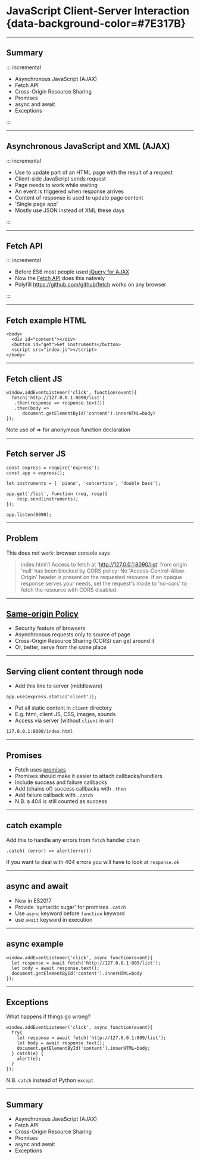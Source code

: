 # JavaScript Client-Server Interaction {data-background-color=#7E317B}

---

## Summary

::: incremental

- Asynchronous JavaScript (AJAX)
- Fetch API
- Cross-Origin Resource Sharing
- Promises
- async and await
- Exceptions

:::

---

## Asynchronous JavaScript and XML (AJAX)

::: incremental

- Use to update part of an HTML page with the result of a request
- Client-side JavaScript sends request
- Page needs to work while waiting
- An event is triggered when response arrives
- Content of response is used to update page content
- 'Single page app'
- Mostly use JSON instead of XML these days

:::

---

## Fetch API

::: incremental

- Before ES6 most people used [jQuery for AJAX](http://api.jquery.com/category/ajax/)
- Now the [Fetch API](https://developer.mozilla.org/en-US/docs/Web/API/Fetch_API) does this natively
- Polyfill https://github.com/github/fetch works on any browser

:::

---

## Fetch example HTML

```
<body>
  <div id="content"></div>
  <button id="get">Get instruments</button>
  <script src="index.js"></script>
</body>
```

---

## Fetch client JS

```
window.addEventListener('click', function(event){
  fetch('http://127.0.0.1:8090/list')
   .then(response => response.text())
   .then(body =>
      document.getElementById('content').innerHTML=body)
});

```
Note use of => for anonymous function declaration

---

## Fetch server JS
```
const express = require('express');
const app = express();

let instruments = [ 'piano', 'concertina', 'double bass'];

app.get('/list', function (req, resp){
    resp.send(instruments);
});

app.listen(8090);

```

---

## Problem

This does not work: browser console says


> index.html:1 Access to fetch at 'http://127.0.0.1:8090/list' from
> origin 'null' has been blocked by CORS policy: No
> 'Access-Control-Allow-Origin' header is present on the requested
> resource. If an opaque response serves your needs, set the request's
> mode to 'no-cors' to fetch the resource with CORS disabled. 

---

## [Same-origin Policy](https://en.wikipedia.org/wiki/Same-origin_policy)


- Security feature of browsers
- Asynchronous requests only to source of page
- Cross-Origin Resource Sharing (CORS) can get around it
- Or, better, serve from the same place

---

## Serving client  content through node

- Add this line to server (middleware)
```
app.use(express.static('client'));
```
- Put all static content in `client` directory
- E.g. html, client JS, CSS, images, sounds
- Access via server (without `client` in url)
```
127.0.0.1:8090/index.html
```

---

## Promises

- Fetch uses [promises](https://developer.mozilla.org/en-US/docs/Web/JavaScript/Guide/Using_promises)
- Promises should make it easier to attach callbacks/handlers
- Include success and failure callbacks
- Add (chains of) success callbacks with `.then`
- Add failure callback with `.catch`
- N.B. a 404 is still counted as success

---

## catch example

Add this to handle any errors from `fetch` handler chain

```
.catch( (error) => alert(error))
```

If you want to deal with 404 errors you will have to look at `response.ok` 

---

## async and await

- New in ES2017
- Provide 'syntactic sugar' for promises `.catch`
- Use `async` keyword before `function` keyword
- use `await` keyword in execution

---

## async example

```
window.addEventListener('click', async function(event){
  let response = await fetch('http://127.0.0.1:809/list');
  let body = await response.text();
  document.getElementById('content').innerHTML=body
});
```

---

## Exceptions

What happens if things go wrong?

```
window.addEventListener('click', async function(event){
  try{
    let response = await fetch('http://127.0.0.1:809/list');
    let body = await response.text();
    document.getElementById('content').innerHTML=body;
  } catch(e) {
    alert(e);
  }
});
```

N.B. `catch` instead of Python `except`

---

## Summary

- Asynchronous JavaScript (AJAX)
- Fetch API
- Cross-Origin Resource Sharing
- Promises
- async and await
- Exceptions

